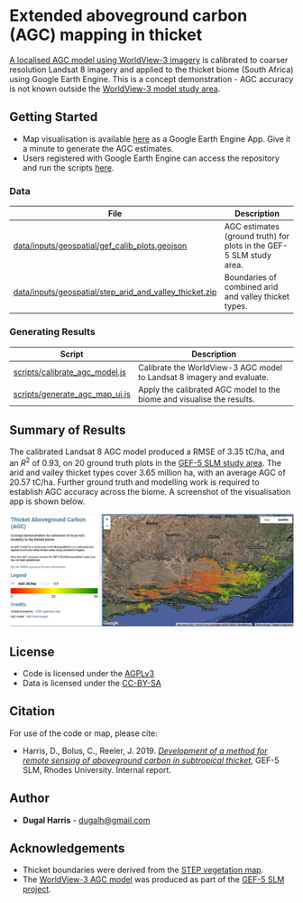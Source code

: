 # Extended aboveground carbon (AGC) mapping in thicket
[A localised AGC model using WorldView-3 imagery](https://github.com/dugalh/map_thicket_agc) is calibrated to coarser resolution Landsat 8 imagery and applied to the thicket biome (South Africa) using Google Earth Engine.  This is a concept demonstration - AGC accuracy is not known outside the [WorldView-3 model study area](https://github.com/dugalh/map_thicket_agc#ground-truth).   


## Getting Started
* Map visualisation is available [here](https://dugalh.users.earthengine.app/view/thicket-aboveground-carbon) as a Google Earth Engine App.  Give it a minute to generate the AGC estimates.  
* Users registered with Google Earth Engine can access the repository and run the scripts [here](https://code.earthengine.google.com/?accept_repo=users/dugalh/extend_thicket_agc).  

### Data
File | Description
---|---
[data/inputs/geospatial/gef_calib_plots.geojson](data/inputs/geospatial/gef_calib_plots.geojson) | AGC estimates (ground truth) for plots in the GEF-5 SLM study area.
[data/inputs/geospatial/step_arid_and_valley_thicket.zip](data/inputs/geospatial/step_arid_and_valley_thicket.zip) | Boundaries of combined arid and valley thicket types.

### Generating Results
Script | Description
------ | -----------
[scripts/calibrate_agc_model.js](scripts/calibrate_agc_model.js) | Calibrate the WorldView-3 AGC model to Landsat 8 imagery and evaluate.  
[scripts/generate_agc_map_ui.js](scripts/generate_agc_map_ui.js) | Apply the calibrated AGC model to the biome and visualise the results.

## Summary of Results

The calibrated Landsat 8 AGC model produced a RMSE of 3.35 tC/ha, and an *R*<sup>2</sup> of 0.93, on 20 ground truth plots in the [GEF-5 SLM study area](https://github.com/dugalh/map_thicket_agc#ground-truth).  The arid and valley thicket types cover 3.65 million ha, with an average AGC of 20.57 tC/ha.  Further ground truth and modelling work is required to establish AGC accuracy across the biome.  A screenshot of the visualisation app is shown below.


<img src="data/outputs/plots/eg_gee_agc_map.jpg" data-canonical-src="data/outputs/plots/eg_gee_agc_map.png" alt="Thicket AGC" width="800"/>


## License
- Code is licensed under the [AGPLv3](https://www.gnu.org/licenses/agpl-3.0.en.html)
- Data is licensed under the [CC-BY-SA](https://creativecommons.org/licenses/by-sa/4.0)

## Citation
For use of the code or map, please cite: 
- Harris, D., Bolus, C., Reeler, J. 2019. [*Development of a method for remote sensing of aboveground carbon in subtropical thicket*](https://www.researchgate.net/publication/349060473_Remote_sensing_of_aboveground_carbon_in_subtropical_thicket), GEF-5 SLM, Rhodes University. Internal report.

## Author
* **Dugal Harris** - [dugalh@gmail.com](mailto:dugalh@gmail.com)

## Acknowledgements
* Thicket boundaries were derived from the [STEP vegetation map](https://bgis.sanbi.org/STEP/project.asp). 
* The [WorldView-3 AGC model](https://github.com/dugalh/map_thicket_agc) was produced as part of the [GEF-5 SLM project](https://www.thegef.org/project/securing-multiple-ecosystems-benefit-through-slm-productive-degraded-landscapes-south-africa).  
